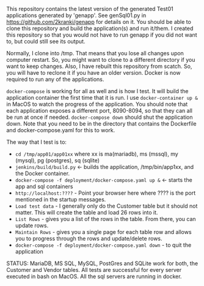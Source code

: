 This repository contains the latest version of the generated Test01 applications generated by 'genapp'. See genSql01.py in https://github.com/2kranki/genapp for details on it.  You should be able to clone this repository and build the application(s) and run it/them. I created this repository so that you would not have to run genapp if you did not want to, but could still see its output.

Normally, I clone into /tmp. That means that you lose all changes upon computer restart. So, you might want to clone to a different directory if you want to keep changes. Also, I have rebuilt this repository from scatch. So, you will have to reclone it if you have an older version. Docker is now required to run any of the applications.

`docker-compose` is working for all as well and is how I test. It will build the application container the first time that it is run. I use `docker-container up &` in MacOS to watch the progress of the application.  You should note that each application exposes a different port, 8090-8094, so that they can all be run at once if needed. `docker-compose down` should shut the application down. Note that you need to be in the directory that contains the Dockerfile and docker-compose.yaml for this to work.

The way that I test is to:


* `cd /tmp/app01/app01xx`   where xx is ma(mariadb), ms (mssql), my (mysql), pg (postgres), sq (sqlite)
* `jenkins/build/build.py` <- builds the application, /tmp/bin/app1xx, and the Docker container.
* `docker-compose -f deployment/docker-compose.yaml up &` <- starts the app and sql containers
* `http://localhost:????` - Point your browser here where ???? is the port mentioned in the startup messages.
* `Load test data` - I generally only do the Customer table but it should not matter.
                        This will create the table and load 26 rows into it.
* `List Rows` - gives you a list of the rows in the table. From there, you can update rows.
* `Maintain Rows` - gives you a single page for each table row and allows you to progress
                    through the rows and update/delete rows.
* `docker-compose -f deployment/docker-compose.yaml down` - to quit the application

STATUS: 
    MariaDB, MS SQL, MySQL, PostGres and SQLite work for both,  the Customer and Vendor tables. All tests are successful for every server executed in bash on MacOS. All the sql servers are running in docker.
    

